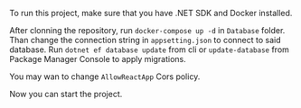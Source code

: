 To run this project, make sure that you have .NET SDK and Docker installed.

After clonning the repository, run ```docker-compose up -d``` in `Database` folder. Than change the connection string in `appsetting.json` to connect to said database. 
Run ```dotnet ef database update``` from cli or ```update-database``` from Package Manager Console to apply migrations.

You may wan to change `AllowReactApp` Cors policy.

Now you can start the project.
